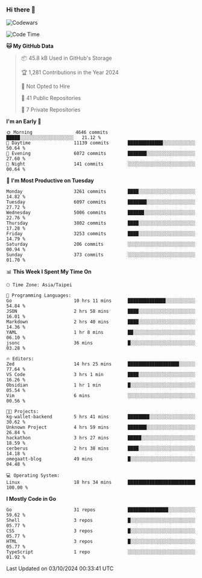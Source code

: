 ### Hi there 👋

![Codewars](https://www.codewars.com/users/omegaatt36/badges/small)

<!--START_SECTION:waka-->
![Code Time](http://img.shields.io/badge/Code%20Time-2%2C824%20hrs%2058%20mins-blue)

**🐱 My GitHub Data** 

> 📦 45.8 kB Used in GitHub's Storage 
 > 
> 🏆 1,281 Contributions in the Year 2024
 > 
> 🚫 Not Opted to Hire
 > 
> 📜 41 Public Repositories 
 > 
> 🔑 7 Private Repositories 
 > 
**I'm an Early 🐤** 

```text
🌞 Morning                4646 commits        █████░░░░░░░░░░░░░░░░░░░░   21.12 % 
🌆 Daytime                11139 commits       █████████████░░░░░░░░░░░░   50.64 % 
🌃 Evening                6072 commits        ███████░░░░░░░░░░░░░░░░░░   27.60 % 
🌙 Night                  141 commits         ░░░░░░░░░░░░░░░░░░░░░░░░░   00.64 % 
```
📅 **I'm Most Productive on Tuesday** 

```text
Monday                   3261 commits        ████░░░░░░░░░░░░░░░░░░░░░   14.82 % 
Tuesday                  6097 commits        ███████░░░░░░░░░░░░░░░░░░   27.72 % 
Wednesday                5006 commits        ██████░░░░░░░░░░░░░░░░░░░   22.76 % 
Thursday                 3802 commits        ████░░░░░░░░░░░░░░░░░░░░░   17.28 % 
Friday                   3253 commits        ████░░░░░░░░░░░░░░░░░░░░░   14.79 % 
Saturday                 206 commits         ░░░░░░░░░░░░░░░░░░░░░░░░░   00.94 % 
Sunday                   373 commits         ░░░░░░░░░░░░░░░░░░░░░░░░░   01.70 % 
```


📊 **This Week I Spent My Time On** 

```text
🕑︎ Time Zone: Asia/Taipei

💬 Programming Languages: 
Go                       10 hrs 11 mins      ██████████████░░░░░░░░░░░   54.84 % 
JSON                     2 hrs 58 mins       ████░░░░░░░░░░░░░░░░░░░░░   16.01 % 
Markdown                 2 hrs 40 mins       ████░░░░░░░░░░░░░░░░░░░░░   14.36 % 
YAML                     1 hr 8 mins         ██░░░░░░░░░░░░░░░░░░░░░░░   06.10 % 
jsonc                    36 mins             █░░░░░░░░░░░░░░░░░░░░░░░░   03.28 % 

🔥 Editors: 
Zed                      14 hrs 25 mins      ███████████████████░░░░░░   77.64 % 
VS Code                  3 hrs 1 min         ████░░░░░░░░░░░░░░░░░░░░░   16.26 % 
Obsidian                 1 hr 1 min          █░░░░░░░░░░░░░░░░░░░░░░░░   05.54 % 
Vim                      6 mins              ░░░░░░░░░░░░░░░░░░░░░░░░░   00.56 % 

🐱‍💻 Projects: 
kg-wallet-backend        5 hrs 41 mins       ████████░░░░░░░░░░░░░░░░░   30.62 % 
Unknown Project          4 hrs 59 mins       ███████░░░░░░░░░░░░░░░░░░   26.84 % 
hackathon                3 hrs 27 mins       █████░░░░░░░░░░░░░░░░░░░░   18.59 % 
cerberus                 2 hrs 38 mins       ████░░░░░░░░░░░░░░░░░░░░░   14.18 % 
omegaatt-blog            49 mins             █░░░░░░░░░░░░░░░░░░░░░░░░   04.48 % 

💻 Operating System: 
Linux                    18 hrs 34 mins      █████████████████████████   100.00 % 
```

**I Mostly Code in Go** 

```text
Go                       31 repos            ███████████████░░░░░░░░░░   59.62 % 
Shell                    3 repos             █░░░░░░░░░░░░░░░░░░░░░░░░   05.77 % 
CSS                      3 repos             █░░░░░░░░░░░░░░░░░░░░░░░░   05.77 % 
HTML                     3 repos             █░░░░░░░░░░░░░░░░░░░░░░░░   05.77 % 
TypeScript               1 repo              ░░░░░░░░░░░░░░░░░░░░░░░░░   01.92 % 
```




 Last Updated on 03/10/2024 00:33:41 UTC
<!--END_SECTION:waka-->

<!--
**omegaatt36/omegaatt36** is a ✨ _special_ ✨ repository because its `README.md` (this file) appears on your GitHub profile.

Here are some ideas to get you started:

- 🔭 I’m currently working on ...
- 🌱 I’m currently learning ...
- 👯 I’m looking to collaborate on ...
- 🤔 I’m looking for help with ...
- 💬 Ask me about ...
- 📫 How to reach me: ...
- 😄 Pronouns: ...
- ⚡ Fun fact: ...
-->
